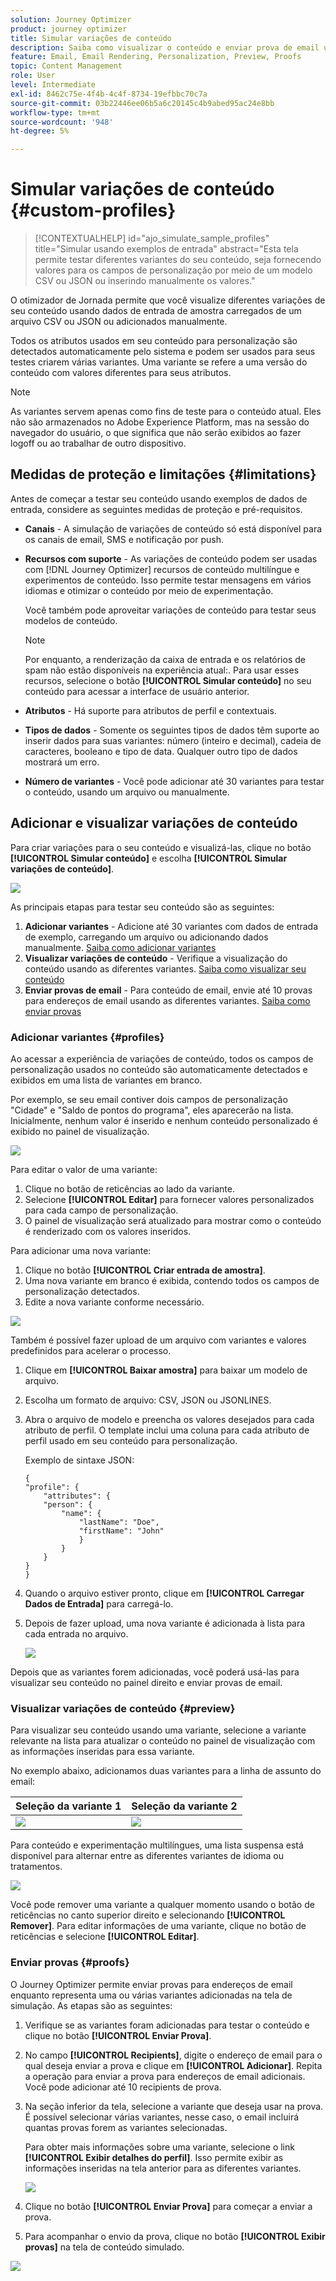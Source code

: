 ```yaml
---
solution: Journey Optimizer
product: journey optimizer
title: Simular variações de conteúdo
description: Saiba como visualizar o conteúdo e enviar prova de email usando dados de entrada de exemplo de um arquivo CSV ou JSON ou adicionados manualmente.
feature: Email, Email Rendering, Personalization, Preview, Proofs
topic: Content Management
role: User
level: Intermediate
exl-id: 8462c75e-4f4b-4c4f-8734-19efbbc70c7a
source-git-commit: 03b22446ee06b5a6c20145c4b9abed95ac24e8bb
workflow-type: tm+mt
source-wordcount: '948'
ht-degree: 5%

---
```


# Simular variações de conteúdo {#custom-profiles}

>[!CONTEXTUALHELP]
>id="ajo_simulate_sample_profiles"
>title="Simular usando exemplos de entrada"
>abstract="Esta tela permite testar diferentes variantes do seu conteúdo, seja fornecendo valores para os campos de personalização por meio de um modelo CSV ou JSON ou inserindo manualmente os valores."

O otimizador de Jornada permite que você visualize diferentes variações de seu conteúdo usando dados de entrada de amostra carregados de um arquivo CSV ou JSON ou adicionados manualmente.

Todos os atributos usados em seu conteúdo para personalização são detectados automaticamente pelo sistema e podem ser usados para seus testes criarem várias variantes. Uma variante se refere a uma versão do conteúdo com valores diferentes para seus atributos.

>[!NOTE]
>
>As variantes servem apenas como fins de teste para o conteúdo atual. Eles não são armazenados no Adobe Experience Platform, mas na sessão do navegador do usuário, o que significa que não serão exibidos ao fazer logoff ou ao trabalhar de outro dispositivo.

## Medidas de proteção e limitações {#limitations}

Antes de começar a testar seu conteúdo usando exemplos de dados de entrada, considere as seguintes medidas de proteção e pré-requisitos.

* **Canais** - A simulação de variações de conteúdo só está disponível para os canais de email, SMS e notificação por push.

* **Recursos com suporte** - As variações de conteúdo podem ser usadas com [!DNL Journey Optimizer] recursos de conteúdo multilíngue e experimentos de conteúdo. Isso permite testar mensagens em vários idiomas e otimizar o conteúdo por meio de experimentação.

  Você também pode aproveitar variações de conteúdo para testar seus modelos de conteúdo.

  >[!NOTE]
  >
  >Por enquanto, a renderização da caixa de entrada e os relatórios de spam não estão disponíveis na experiência atual:. Para usar esses recursos, selecione o botão **[!UICONTROL Simular conteúdo]** no seu conteúdo para acessar a interface de usuário anterior.

* **Atributos** - Há suporte para atributos de perfil e contextuais.

* **Tipos de dados** - Somente os seguintes tipos de dados têm suporte ao inserir dados para suas variantes: número (inteiro e decimal), cadeia de caracteres, booleano e tipo de data. Qualquer outro tipo de dados mostrará um erro.

* **Número de variantes** - Você pode adicionar até 30 variantes para testar o conteúdo, usando um arquivo ou manualmente.

## Adicionar e visualizar variações de conteúdo

Para criar variações para o seu conteúdo e visualizá-las, clique no botão **[!UICONTROL Simular conteúdo]** e escolha **[!UICONTROL Simular variações de conteúdo]**.

![](assets/simulate-sample.png)

As principais etapas para testar seu conteúdo são as seguintes:

1. **Adicionar variantes** - Adicione até 30 variantes com dados de entrada de exemplo, carregando um arquivo ou adicionando dados manualmente. [Saiba como adicionar variantes](#profiles)
1. **Visualizar variações de conteúdo** - Verifique a visualização do conteúdo usando as diferentes variantes. [Saiba como visualizar seu conteúdo](#preview)
1. **Enviar provas de email** - Para conteúdo de email, envie até 10 provas para endereços de email usando as diferentes variantes. [Saiba como enviar provas](#proofs)

### Adicionar variantes {#profiles}

Ao acessar a experiência de variações de conteúdo, todos os campos de personalização usados no conteúdo são automaticamente detectados e exibidos em uma lista de variantes em branco.

Por exemplo, se seu email contiver dois campos de personalização &quot;Cidade&quot; e &quot;Saldo de pontos do programa&quot;, eles aparecerão na lista. Inicialmente, nenhum valor é inserido e nenhum conteúdo personalizado é exibido no painel de visualização.

![](assets/simulate-custom-variants-list.png)

Para editar o valor de uma variante:

1. Clique no botão de reticências ao lado da variante.
1. Selecione **[!UICONTROL Editar]** para fornecer valores personalizados para cada campo de personalização.
1. O painel de visualização será atualizado para mostrar como o conteúdo é renderizado com os valores inseridos.

Para adicionar uma nova variante:

1. Clique no botão **[!UICONTROL Criar entrada de amostra]**.
1. Uma nova variante em branco é exibida, contendo todos os campos de personalização detectados.
1. Edite a nova variante conforme necessário.

![](assets/simulate-custom-add.png)

Também é possível fazer upload de um arquivo com variantes e valores predefinidos para acelerar o processo.

1. Clique em **[!UICONTROL Baixar amostra]** para baixar um modelo de arquivo.
1. Escolha um formato de arquivo: CSV, JSON ou JSONLINES.
1. Abra o arquivo de modelo e preencha os valores desejados para cada atributo de perfil. O template inclui uma coluna para cada atributo de perfil usado em seu conteúdo para personalização.

   Exemplo de sintaxe JSON:

   ```
   {
   "profile": {
       "attributes": {
       "person": {
           "name": {
               "lastName": "Doe",
               "firstName": "John"
               }
           }
       }
   }
   }
   ```

1. Quando o arquivo estiver pronto, clique em **[!UICONTROL Carregar Dados de Entrada]** para carregá-lo.
1. Depois de fazer upload, uma nova variante é adicionada à lista para cada entrada no arquivo.

   ![](assets/simulate-custom-variants.png)

Depois que as variantes forem adicionadas, você poderá usá-las para visualizar seu conteúdo no painel direito e enviar provas de email.

### Visualizar variações de conteúdo {#preview}

Para visualizar seu conteúdo usando uma variante, selecione a variante relevante na lista para atualizar o conteúdo no painel de visualização com as informações inseridas para essa variante.

No exemplo abaixo, adicionamos duas variantes para a linha de assunto do email:

| Seleção da variante 1 | Seleção da variante 2 |
|----------|-------------|
| ![](assets/simulate-custom-boxes.png) | ![](assets/simulate-custom-boxes2.png) |

Para conteúdo e experimentação multilíngues, uma lista suspensa está disponível para alternar entre as diferentes variantes de idioma ou tratamentos.

![](assets/simulate-custom-experiment.png)

Você pode remover uma variante a qualquer momento usando o botão de reticências no canto superior direito e selecionando **[!UICONTROL Remover]**. Para editar informações de uma variante, clique no botão de reticências e selecione **[!UICONTROL Editar]**.

### Enviar provas {#proofs}

O Journey Optimizer permite enviar provas para endereços de email enquanto representa uma ou várias variantes adicionadas na tela de simulação. As etapas são as seguintes:

1. Verifique se as variantes foram adicionadas para testar o conteúdo e clique no botão **[!UICONTROL Enviar Prova]**.

1. No campo **[!UICONTROL Recipients]**, digite o endereço de email para o qual deseja enviar a prova e clique em **[!UICONTROL Adicionar]**. Repita a operação para enviar a prova para endereços de email adicionais. Você pode adicionar até 10 recipients de prova.

1. Na seção inferior da tela, selecione a variante que deseja usar na prova. É possível selecionar várias variantes, nesse caso, o email incluirá quantas provas forem as variantes selecionadas.

   Para obter mais informações sobre uma variante, selecione o link **[!UICONTROL Exibir detalhes do perfil]**. Isso permite exibir as informações inseridas na tela anterior para as diferentes variantes.

   ![](assets/simulate-custom-proofs.png)

1. Clique no botão **[!UICONTROL Enviar Prova]** para começar a enviar a prova.

1. Para acompanhar o envio da prova, clique no botão **[!UICONTROL Exibir provas]** na tela de conteúdo simulado.

![](assets/simulate-custom-sent-proofs.png)
